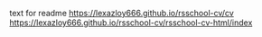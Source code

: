 text for readme
https://lexazloy666.github.io/rsschool-cv/cv
https://lexazloy666.github.io/rsschool-cv/rsschool-cv-html/index




